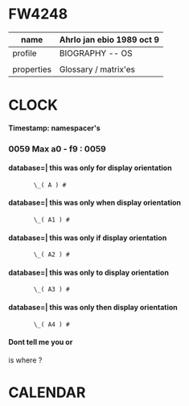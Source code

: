 # FW4248
| name | Ahrlo jan ebio 1989 oct 9 |
| -- | -- |
| profile | BIOGRAPHY -- OS |
|                           |
| properties | Glossary / matrix'es |



<!--- 

|      |      |      |      |      |      |      |      |      |      |      |      |      |      |      |      |      |      |      |      |      |      |      |      |      |      |      |      |      |      |      |      |      |      |      |
| 1989 | 1990 | 1991 | 1992 | 1993 | 1994 | 1995 | 1996 | 1997 | 1998 | 1999 | 2000 | 2001 | 2002 | 2003 | 2004 | 2005 | 2006 | 2007 | 2008 | 2009 | 2010 | 2011 | 2012 | 2013 | 2014 | 2015 | 2016 | 2017 | 2018 | 2019 | 2020 | 2021 | 2022 | 2023 | 
--->


# CLOCK
#### Timestamp: namespacer's 
### 0059 Max a0 - f9 : 0059 

#### database=| this was only for display orientation 
           \_( A ) # 
#### database=| this was only when display orientation
           \_( A1 ) #
#### database=| this was only if display orientation
           \_( A2 ) #
#### database=| this was only to display orientation
           \_( A3 ) #
#### database=| this was only then display orientation
           \_( A4 ) #


#### Dont tell me you or 
is where ?
<!----- 
| <html>time<html> | <h6>numbers<h6> | 
| - | - |
| #### | program clock;
{ --------
  Analog clock demo for Pascal N-IDE
  by: Mr Bee -- @pak_lebah
}
uses
  CRT, Graph, SysUtils, DOS, Math;

type
    // screen orientation

  TOrientation = (oPortrait, oLandscape);

    // clock structure

  TPoint = record
    x, y : integer;
    // x,y coordinat
  end;

  TAngle = record
    a : float;
    // angle
    r : integer;
    // radius
  end;

var
  o : TOrientation;
  c : TPoint;
  a : TAngle;

// color selection shortcut
function color(r, g, b : byte) : integer;
var
  cs : android_graphics_Color;
  c : integer;
begin
  c := cs.rgb(r, g, b);
  color := c;
end;

// angle (degree) point inside a circle
function point(c : TPoint; a : TAngle) : TPoint;
var
  r : TPoint;
begin
  r.x := round(c.x + a.r * sin(degToRad(a.a)));
  r.y := round(c.y + a.r * cos(degToRad(a.a)));
  point := r;
end;

// clock-wise point inside a circle
function hand(c : TPoint; a : TAngle) : TPoint;
var
  p : TPoint;
begin
  a.a := -a.a - 180; // adjust to screen
  p := point(c, a);
  hand := p;
end;

procedure drawText;
var
  t : string = 'Analog Clock';
  h, n, s, z, w : Word;
  j, m, d, e : string;
  yr, mo, dy, wd : Word;
begin
  setTextStyle(defaultFont, horizDir, 3);
  setTextJustify(leftText, topText);
  setColor(15);
  w := textWidth(t) div 2;
  if o = oPortrait then
    outTextXY(c.x - w, c.y - a.r - 50, t)
  else
    outTextXY(c.x - a.r - w * 2 - 50, c.y, t);
  // show digital time
  getTime(h, n, s, z);
  j := intToStr(h);
  if length(j) = 1 then j := '0' + j;
  m := intToStr(n);
  if length(m) = 1 then m := '0' + m;
  d := intToStr(s);
  if length(d) = 1 then d := '0' + d;
  e := intToStr(z);
  if length(e) = 1 then e := '0' + e;
  t := j + ':' + m + ':' + d + '.' + e;
  w := textWidth(t) div 2;
  if o = oPortrait then
    outTextXY(c.x - w, c.y + a.r + 80, t)
  else
    outTextXY(c.x + a.r + 50, c.y, t);
  getDate(yr, mo, dy, wd);
  // FORMAT DOES NOT WORK!!!
  //t := format('%-2.2d-%-2.2d-%-2.2d',[dy,mo,yr]);
  //outTextXY(c.x-w,c.y+a.r+140,t)
end;

procedure handHour(h, n : integer);
var
  p : TPoint;
  r : TAngle;
begin
  if h > 11 then h := h - 12;
  r := a;
  r.a := (h + n / 60) * 30;
  r.r := r.r div 2 - 12;
  p := hand(c, r);
  // hand
  setColor(lightBlue);
  setLineStyle(solidLn, 0, 24);
  setFillStyle(solidFill, lightBlue);
  line(c.x, c.y, p.x, p.y);
  // rounded tip
  setLineStyle(solidLn, 0, 1);
  //pieSlice(p.x,p.y,0,360,11);
end;

procedure handMinute(n, s : integer);
var
  p : TPoint;
  r : TAngle;
begin
  r := a;
  r.a := (n + (s / 60)) * 6;
  r.r := r.r - 50;
  p := hand(c, r);
  // hand
  setColor(lightGreen);
  setLineStyle(solidLn, 0, 12);
  setFillStyle(solidFill, lightGreen);
  line(c.x, c.y, p.x, p.y);
  // rounded tip
  setLineStyle(solidLn, 0, 1);
  //pieSlice(p.x,p.y,0,360,5);
end;

procedure handSecond(s, z : integer);
var
  p : TPoint;
  r : TAngle;
begin
  r := a;
  r.a := (s + (z / 100)) * 6;
  setColor(red);
  setFillStyle(solidFill, red);
  // hand
  r.r := a.r - 20;
  p := hand(c, r);
  setLineStyle(solidLn, 0, 4);
  line(c.x, c.y, p.x, p.y);
  // circle tip
  {r.r := a.r-30;
  p := hand(c,r);
  circle(p.x,p.y,10);}
  // calculate tail
  r.a := r.a - 180;
  r.r := 60;
  p := hand(c, r);
  // tail
  setLineStyle(solidLn, 0, 4);
  line(c.x, c.y, p.x, p.y);
  // center
  pieSlice(c.x, c.y, 0, 360, 20);
end;

procedure drawFace;
var
  i : integer;
  p : TPoint;
  r : TAngle;
begin
  // style
  setTextJustify(centerText, centerText);
  setTextStyle(defaultFont, horizDir, 3);
  setLineStyle(solidLn, 0, 2);
  setFillStyle(solidFill, color(24, 24, 24));
  setColor(7);
  r := a;
  // border
  //circle(c.x,c.y,a.r);
  pieSlice(c.x, c.y, 0, 360, a.r);
  // center
  //circle(c.x,c.y,10);
  // tick marks
  i := 0;
  r.r := r.r - 30;
  repeat
    i := i + 1;
    r.a := i * 6; // second degree
    p := hand(c, r);
      // hour ticks
    if i * 6 mod 30 = 0 then
      fillEllipse(p.x, p.y, 1, 1)
    else
      putPixel(p.x, p.y, 7);
  until i > 60;
  // hour marks
  i := 0;
  r.r := r.r - 30;
  repeat
    i := i + 1;
    r.a := i * 30; // hour degree
    p := hand(c, r);
    outTextXY(p.x, p.y, intToStr(i));
  until i >= 12;
end;

procedure getOrientation;
begin
  c.x := getMaxX div 2;
  c.y := getMaxY div 2;
  if c.x > c.y then o := oLandscape
  else o := oPortrait;
  if o = oLandscape then
    a.r := c.y - 10 else a.r := c.x - 10;
end;

procedure openScreen;
var
  gd, gm : integer;
begin
  gd := detect;
  setBufferEnable(true);
  initGraph(gd, gm, '');
end;

procedure closeScreen;
begin
  closeGraph;
end;

var
  h, n, s, z : word;
begin
  openScreen;
  getOrientation;

  repeat
    clearBuffer;
    drawText;
    drawFace;
    getTime(h, n, s, z);

    handHour(h, n);
    handMinute(n, s);
    handSecond(s, z);
    drawBuffer;
  until keyPressed;

  closeScreen;
end.
|
---->

<!----
# 1989

Uses
  aDialog;

Var
  result : org_json_JSONObject;
  Minute : Integer;
  Hour : Integer;
Begin
  //  hh/mm 24h
  result := dialogGetTime(10, 20, true);

  Hour := result.getInt('hour');
  Minute := result.getInt('minute');

  Writeln('time =', hour, ':', minute);
End.
--->

# CALENDAR
<!---
# 2023
uses
  aDialog;

var
  result : org_json_JSONObject;
  year, month, day : Integer;
begin
  //yyyy/mm/dd
  result := dialogGetDate(2017, 7, 12);

  year := result.getInt('year');
  month := result.getInt('month');
  day := result.getInt('day');

  writeln('date = ', day, '/', month, '/', year);
end.

--->

       
